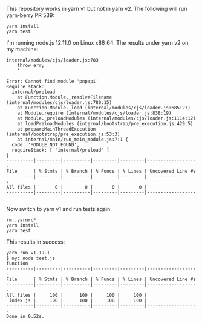 This repository works in yarn v1 but not in yarn v2.  The following will run yarn-berry PR 539:

```
yarn install
yarn test
```

I'm running node.js 12.11.0 on Linux x86_64.  The results under yarn v2 on my machine:
```
internal/modules/cjs/loader.js:783
    throw err;
    ^

Error: Cannot find module 'pnpapi'
Require stack:
- internal/preload
    at Function.Module._resolveFilename (internal/modules/cjs/loader.js:780:15)
    at Function.Module._load (internal/modules/cjs/loader.js:685:27)
    at Module.require (internal/modules/cjs/loader.js:838:19)
    at Module._preloadModules (internal/modules/cjs/loader.js:1114:12)
    at loadPreloadModules (internal/bootstrap/pre_execution.js:429:5)
    at prepareMainThreadExecution (internal/bootstrap/pre_execution.js:53:3)
    at internal/main/run_main_module.js:7:1 {
  code: 'MODULE_NOT_FOUND',
  requireStack: [ 'internal/preload' ]
}
----------|---------|----------|---------|---------|-------------------
File      | % Stmts | % Branch | % Funcs | % Lines | Uncovered Line #s 
----------|---------|----------|---------|---------|-------------------
All files |       0 |        0 |       0 |       0 |                   
----------|---------|----------|---------|---------|-------------------
```

Now switch to yarn v1 and run tests again:

```
rm .yarnrc*
yarn install
yarn test
```

This results in success:
```
yarn run v1.19.1
$ nyc node test.js
function
----------|---------|----------|---------|---------|-------------------
File      | % Stmts | % Branch | % Funcs | % Lines | Uncovered Line #s 
----------|---------|----------|---------|---------|-------------------
All files |     100 |      100 |     100 |     100 |                   
 index.js |     100 |      100 |     100 |     100 |                   
----------|---------|----------|---------|---------|-------------------
Done in 0.52s.
```
